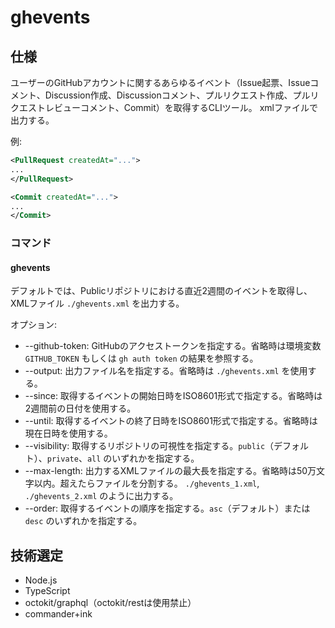 # ghevents

## 仕様

ユーザーのGitHubアカウントに関するあらゆるイベント（Issue起票、Issueコメント、Discussion作成、Discussionコメント、プルリクエスト作成、プルリクエストレビューコメント、Commit）を取得するCLIツール。
xmlファイルで出力する。

例:
```xml
<PullRequest createdAt="...">
...
</PullRequest>

<Commit createdAt="...">
...
</Commit>
```

### コマンド

#### ghevents

デフォルトでは、Publicリポジトリにおける直近2週間のイベントを取得し、XMLファイル `./ghevents.xml` を出力する。

オプション:

- --github-token: GitHubのアクセストークンを指定する。省略時は環境変数 `GITHUB_TOKEN` もしくは `gh auth token` の結果を参照する。
- --output: 出力ファイル名を指定する。省略時は `./ghevents.xml` を使用する。
- --since: 取得するイベントの開始日時をISO8601形式で指定する。省略時は2週間前の日付を使用する。
- --until: 取得するイベントの終了日時をISO8601形式で指定する。省略時は現在日時を使用する。
- --visibility: 取得するリポジトリの可視性を指定する。`public`（デフォルト）、`private`、`all` のいずれかを指定する。
- --max-length: 出力するXMLファイルの最大長を指定する。省略時は50万文字以内。超えたらファイルを分割する。 `./ghevents_1.xml`, `./ghevents_2.xml` のように出力する。
- --order: 取得するイベントの順序を指定する。`asc`（デフォルト）または `desc` のいずれかを指定する。

## 技術選定

- Node.js
- TypeScript
- octokit/graphql（octokit/restは使用禁止）
- commander+ink
